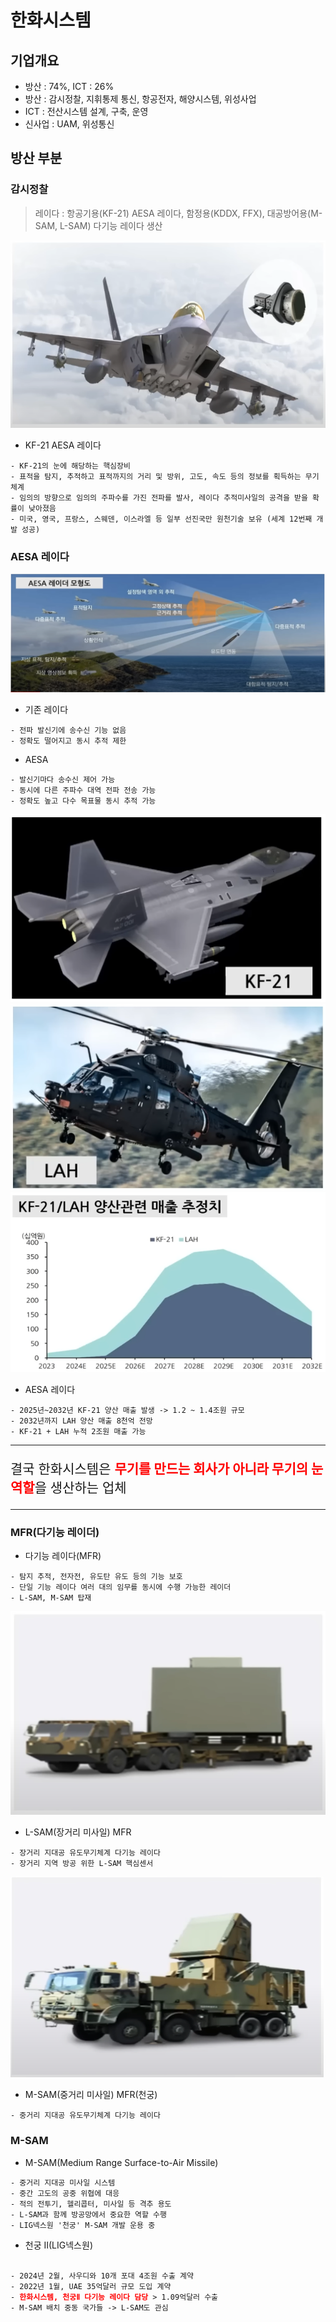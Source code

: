 # 한화시스템
## 기업개요
- 방산 : 74%, ICT : 26%
- 방산 : 감시정찰, 지휘통제 통신, 항공전자, 해양시스템, 위성사업
- ICT : 전산시스템 설계, 구축, 운영
- 신사업 : UAM, 위성통신

## 방산 부분
### 감시정찰
> 레이다 : 항공기용(KF-21) AESA 레이다, 함정용(KDDX, FFX), 대공방어용(M-SAM, L-SAM) 다기능 레이다 생산

![KF-21 AESA레이다](https://github.com/dragoglass/invest/blob/stock/%EC%9A%B0%EC%A3%BC%ED%95%AD%EA%B3%B5/%ED%95%9C%ED%99%94%EC%8B%9C%EC%8A%A4%ED%85%9C/%EA%B7%B8%EB%A6%BC/KF-21%20AESA%20%EB%A0%88%EC%9D%B4%EB%8B%A4.PNG?raw=true)
* KF-21 AESA 레이다
```
- KF-21의 눈에 해당하는 핵심장비
- 표적을 탐지, 추적하고 표적까지의 거리 및 방위, 고도, 속도 등의 정보를 획득하는 무기체계
- 임의의 방향으로 임의의 주파수를 가진 전파를 발사, 레이다 추적미사일의 공격을 받을 확률이 낮아졌음
- 미국, 영국, 프랑스, 스웨덴, 이스라엘 등 일부 선진국만 원천기술 보유 (세계 12번째 개발 성공)
```
### AESA 레이다
![AESA 레이더 모형도](https://github.com/dragoglass/invest/blob/stock/%EC%9A%B0%EC%A3%BC%ED%95%AD%EA%B3%B5/%ED%95%9C%ED%99%94%EC%8B%9C%EC%8A%A4%ED%85%9C/%EA%B7%B8%EB%A6%BC/AESA%20%EB%A0%88%EC%9D%B4%EB%8B%A4%20%EB%AA%A8%ED%98%95%EB%8F%84.PNG?raw=true)
* 기존 레이다
```
- 전파 발신기에 송수신 기능 없음
- 정확도 떨어지고 동시 추적 제한
```
* AESA
```
- 발신기마다 송수신 제어 가능
- 동시에 다른 주파수 대역 전파 전송 가능
- 정확도 높고 다수 목표물 동시 추적 가능
```
![KF-21](https://github.com/dragoglass/invest/blob/stock/%EC%9A%B0%EC%A3%BC%ED%95%AD%EA%B3%B5/%ED%95%9C%ED%99%94%EC%8B%9C%EC%8A%A4%ED%85%9C/%EA%B7%B8%EB%A6%BC/KF-21.PNG?raw=true)  ![LAH](https://github.com/dragoglass/invest/blob/stock/%EC%9A%B0%EC%A3%BC%ED%95%AD%EA%B3%B5/%ED%95%9C%ED%99%94%EC%8B%9C%EC%8A%A4%ED%85%9C/%EA%B7%B8%EB%A6%BC/LAH.PNG?raw=true)
![KF-21/LAH 양산관련 매출 추정치](https://github.com/dragoglass/invest/blob/stock/%EC%9A%B0%EC%A3%BC%ED%95%AD%EA%B3%B5/%ED%95%9C%ED%99%94%EC%8B%9C%EC%8A%A4%ED%85%9C/%EA%B7%B8%EB%A6%BC/KF-21_LAH%20%EC%96%91%EC%82%B0%EA%B4%80%EB%A0%A8%20%EB%A7%A4%EC%B6%9C%20%EC%B6%94%EC%A0%95%EC%B9%98.PNG?raw=true)
- AESA 레이다
```
- 2025년~2032년 KF-21 양산 매출 발생 -> 1.2 ~ 1.4조원 규모
- 2032년까지 LAH 양산 매출 8천억 전망
- KF-21 + LAH 누적 2조원 매출 가능
```
---
<p style="font-size: 150%;">결국 한화시스템은 <span style="font-weight: bold; color: red;">무기를 만드는 회사가 아니라 무기의 눈역할</span>을 생산하는 업체</p>

---

### MFR(다기능 레이더)
* 다기능 레이다(MFR)
```
- 탐지 추적, 전자전, 유도탄 유도 등의 기능 보호
- 단일 기능 레이다 여러 대의 임무를 동시에 수행 가능한 레이더
- L-SAM, M-SAM 탑재
```
![L-SAM MFR](https://github.com/dragoglass/invest/blob/stock/%EC%9A%B0%EC%A3%BC%ED%95%AD%EA%B3%B5/%ED%95%9C%ED%99%94%EC%8B%9C%EC%8A%A4%ED%85%9C/%EA%B7%B8%EB%A6%BC/L-SAM%20MFR.PNG?raw=true)
* L-SAM(장거리 미사일) MFR
```
- 장거리 지대공 유도무기체계 다기능 레이다
- 장거리 지역 방공 위한 L-SAM 핵심센서
```
![M-SAM MFR](https://github.com/dragoglass/invest/blob/stock/%EC%9A%B0%EC%A3%BC%ED%95%AD%EA%B3%B5/%ED%95%9C%ED%99%94%EC%8B%9C%EC%8A%A4%ED%85%9C/%EA%B7%B8%EB%A6%BC/M-SAM%20MFR.PNG?raw=true)
* M-SAM(중거리 미사일) MFR(천궁)
```
- 중거리 지대공 유도무기체계 다기능 레이다
```
### M-SAM
* M-SAM(Medium Range Surface-to-Air Missile)
```
- 중거리 지대공 미사일 시스템
- 중간 고도의 공중 위협에 대응
- 적의 전투기, 헬리콥터, 미사일 등 격추 용도
- L-SAM과 함께 방공망에서 중요한 역할 수행
- LIG넥스원 '천궁' M-SAM 개발 운용 중
```
* 천궁 Ⅱ(LIG넥스원)
<pre>
<code>
- 2024년 2월, 사우디와 10개 포대 4조원 수출 계약
- 2022년 1월, UAE 35억달러 규모 도입 계약
- <span style="font-weight: bold; color: red">한화시스템, 천궁Ⅱ 다기능 레이다 담당</span> > 1.09억달러 수출
- M-SAM 배치 중동 국가들 -> L-SAM도 관심
</code>
</pre>
